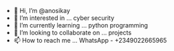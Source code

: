 - 👋 Hi, I’m @anosikay
- 👀 I’m interested in ... cyber security
- 🌱 I’m currently learning ... python programming
- 💞️ I’m looking to collaborate on ... projects
- 📫 How to reach me ... WhatsApp - +2349022665965

<!---
anosikay/anosikay is a ✨ special ✨ repository because its `README.md` (this file) appears on your GitHub profile.
You can click the Preview link to take a look at your changes.
--->
